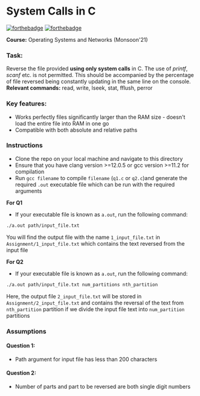 # System Calls in C

[![forthebadge](https://forthebadge.com/images/badges/made-with-c.svg)](https://forthebadge.com) [![forthebadge](https://forthebadge.com/images/badges/does-not-contain-msg.svg)](https://forthebadge.com)

**Course:** Operating Systems and Networks (Monsoon'21)

### Task:

Reverse the file provided **using only system calls** in C. The use of _printf_, _scanf_ etc. is not permitted. This should be accompanied by the percentage of file reversed being constantly updating in the same line on the console. \
**Relevant commands:** read, write, lseek, stat, fflush, perror

### Key features:
- Works perfectly files significantly larger than the RAM size - doesn't load the entire file into RAM in one go
- Compatible with both absolute and relative paths

### Instructions
- Clone the repo on your local machine and navigate to this directory
- Ensure that you have clang version >=12.0.5 or gcc version >=11.2 for compilation
- Run `gcc filename` to compile `filename` (`q1.c` or `q2.c`)and generate the required `.out` executable file which can be run with the required arguments

**For Q1**
- If your executable file is known as `a.out`, run the following command:
``` bash
./a.out path/input_file.txt
```
You will find the output file with the name `1_input_file.txt` in `Assignment/1_input_file.txt` which contains the text reversed from the input file

**For Q2**
- If your executable file is known as `a.out`, run the following command:
``` bash
./a.out path/input_file.txt num_partitions nth_partition
```
Here, the output file `2_input_file.txt` will be stored in `Assignment/2_input_file.txt` and contains the reversal of the text from `nth_partition` partition if we divide the input file text into `num_partition` partitions

### Assumptions

#### Question 1:
- Path argument for input file has less than 200 characters

#### Question 2:

- Number of parts and part to be reversed are both single digit numbers

